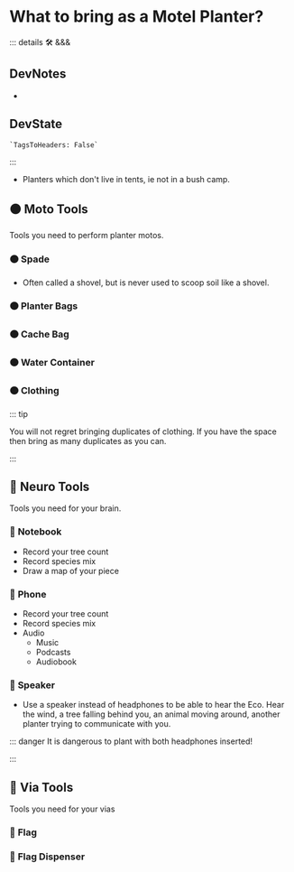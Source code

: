 # What to bring as a Motel Planter?

::: details 🛠 <dev>&&&</dev>

## DevNotes

-

## DevState

```py
`TagsToHeaders: False`
```

:::

- Planters which don't live in tents, ie not in a bush camp.

## 🟠 <moto>Moto Tools</moto>

Tools you need to perform planter motos.

### 🟠 <moto>Spade</moto>

- Often called a shovel, but is never used to scoop soil like a shovel.

### 🟠 <moto>Planter Bags</moto>

### 🟠 <moto>Cache Bag</moto>

### 🟠 <moto>Water Container</moto>

### 🟠 <moto>Clothing</moto>

::: tip

You will not regret bringing duplicates of clothing. If you have the space then bring as many duplicates as you can.

:::

## 💜 <neuro>Neuro Tools</neuro>

Tools you need for your brain.

### 💜 <neuro>Notebook</neuro>

- Record your tree count
- Record species mix
- Draw a map of your piece

### 💜 <neuro>Phone</neuro>

- Record your tree count
- Record species mix
- Audio
    - Music
    - Podcasts
    - Audiobook

### 💜 <neuro>Speaker</neuro>

- Use a speaker instead of headphones to be able to hear the Eco. Hear the wind, a tree falling behind you, an animal moving around, another planter trying to communicate with you.

::: danger It is dangerous to plant with both headphones inserted!

:::

## 🔻 <via>Via Tools</via>

Tools you need for your vias

### 🔻 <via>Flag</via>

### 🔻 <via>Flag Dispenser</via>
